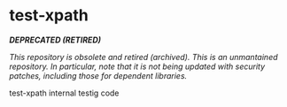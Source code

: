 # test-xpath

***DEPRECATED (RETIRED)***

*This repository is obsolete and retired (archived). This is an unmantained repository. In particular, note that it is not being updated with security patches, including those for dependent libraries.*

test-xpath internal testig code
